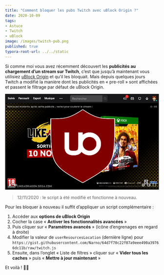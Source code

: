 ```yaml
---
title: "Comment bloquer les pubs Twitch avec uBlock Origin ?"
date: 2020-10-09
tags:
- Astuce
- Twitch
- uBlock
image: /images/twitch-pub.png
published: true
typora-root-url: ../../static
---
```


Si comme moi vous avez récemment découvert les **publicités au chargement d’un stream sur Twitch**, c’est que jusqu’à maintenant vous utilisiez [uBlock Origin](https://github.com/gorhill/uBlock) et qu’il les bloquait. Mais depuis quelques jours Twitch a modifié la manière dont les publicités en « pre-roll » sont affichées et passent le filtrage par défaut de uBlock Origin.

![Comment bloquer les pubs Twitch avec uBlock Origin ?](/images/twitch-pub.png?resize=800&responsive "Comment bloquer les pubs Twitch avec uBlock Origin ?")

> 12/11/2020 : le script à été modifié et fonctionne à nouveau.

Pour les bloquer à nouveau il suffit d’appliquer un script complémentaire :
<!-- break -->

1. Accéder aux **options de uBlock Origin**
2. Cocher la case « **Activer les fonctionnalités avancées** »
3. Puis cliquer sur « **Paramètres avancés** » (icône d’engrenages en regard à droite)
4. Modifier la valeur de `userResourcesLocation` (dernière ligne) pour `https://gist.githubusercontent.com/Narno/64d7f70c22f07a9eee490a39766dc11b/raw/twitch.js` 
5. Ensuite, dans l’onglet « Liste de filtres » cliquer sur « **Vider tous les caches** » puis « **Mettre à jour maintenant** »

Et voilà ! 🐱‍💻
